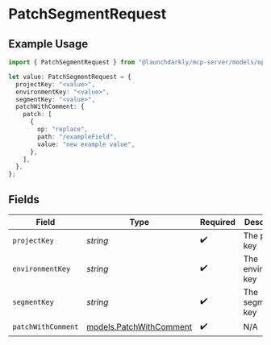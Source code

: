 # PatchSegmentRequest

## Example Usage

```typescript
import { PatchSegmentRequest } from "@launchdarkly/mcp-server/models/operations";

let value: PatchSegmentRequest = {
  projectKey: "<value>",
  environmentKey: "<value>",
  segmentKey: "<value>",
  patchWithComment: {
    patch: [
      {
        op: "replace",
        path: "/exampleField",
        value: "new example value",
      },
    ],
  },
};
```

## Fields

| Field                                                       | Type                                                        | Required                                                    | Description                                                 |
| ----------------------------------------------------------- | ----------------------------------------------------------- | ----------------------------------------------------------- | ----------------------------------------------------------- |
| `projectKey`                                                | *string*                                                    | :heavy_check_mark:                                          | The project key                                             |
| `environmentKey`                                            | *string*                                                    | :heavy_check_mark:                                          | The environment key                                         |
| `segmentKey`                                                | *string*                                                    | :heavy_check_mark:                                          | The segment key                                             |
| `patchWithComment`                                          | [models.PatchWithComment](../../models/patchwithcomment.md) | :heavy_check_mark:                                          | N/A                                                         |